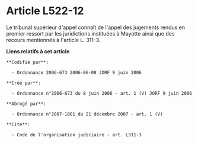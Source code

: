 # Article L522-12

Le tribunal supérieur d'appel connaît de l'appel des jugements rendus en premier ressort par les juridictions instituées à
Mayotte ainsi que des recours mentionnés à l'article L. 311-3.

**Liens relatifs à cet article**

	**Codifié par**:

	  - Ordonnance 2006-673 2006-06-08 JORF 9 juin 2006

	**Créé par**:

	  - Ordonnance n°2006-673 du 8 juin 2006 - art. 1 (V) JORF 9 juin 2006

	**Abrogé par**:

	  - Ordonnance n°2007-1801 du 21 décembre 2007 - art. 1 (V)

	**Cite**:

	  - Code de l'organisation judiciaire - art. L311-3

